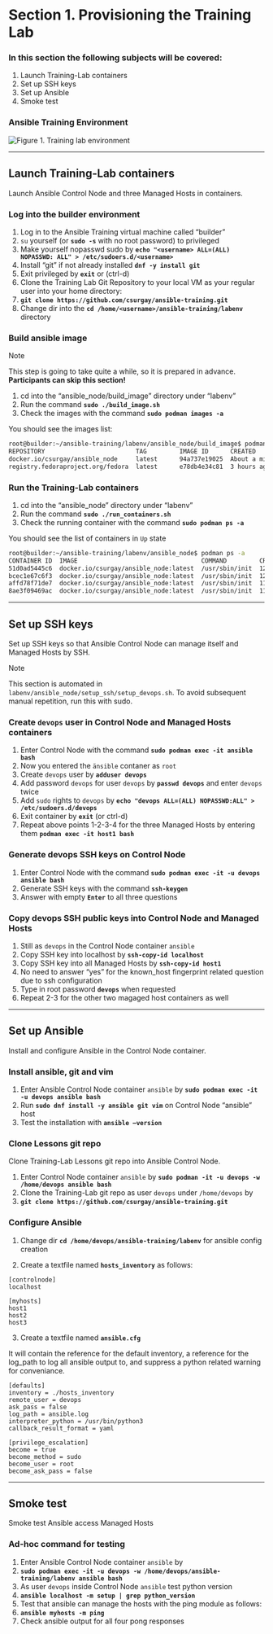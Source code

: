 # Section 1. Provisioning the Training Lab

### In this section the following subjects will be covered:

1.	Launch Training-Lab containers
2.	Set up SSH keys 
3.	Set up Ansible
4.	Smoke test

### Ansible Training Environment

![Figure 1. Training lab environment](https://csurgay.com/ansible/labenv.png)

---
## Launch Training-Lab containers

Launch Ansible Control Node and three Managed Hosts in containers.

### Log into the builder environment

1.	Log in to the Ansible Training virtual machine called “builder”
2.	`su` yourself (or **`sudo -s`** with no root password) to privileged
3.	Make yourself nopasswd sudo by **`echo "<username> ALL=(ALL) NOPASSWD: ALL" > /etc/sudoers.d/<username>`**
4.	Install “git” if not already installed **`dnf -y install git`**
5.	Exit privileged by **`exit`** or (ctrl-d)
6.	Clone the Training Lab Git Repository to your local VM as your regular user into your home directory:
7.	**`git clone https://github.com/csurgay/ansible-training.git`**
8.	Change dir into the **`cd /home/<username>/ansible-training/labenv`** directory

### Build ansible image

> [!NOTE]
> This step is going to take quite a while, so it is prepared in advance. **Participants can skip this section!**

1.	cd into the “ansible_node/build_image” directory under “labenv”
2.	Run the command **`sudo ./build_image.sh`**
3.	Check the images with the command **`sudo podman images -a`**

You should see the images list:

```bash
root@builder:~/ansible-training/labenv/ansible_node/build_image$ podman images -a
REPOSITORY                         TAG         IMAGE ID      CREATED             SIZE
docker.io/csurgay/ansible_node     latest      94a737e19025  About a minute ago  1.05 GB
registry.fedoraproject.org/fedora  latest      e78db4e34c81  3 hours ago         170 MB
```

### Run the Training-Lab containers

1.	cd into the “ansible_node” directory under “labenv”
2.	Run the command **`sudo ./run_containers.sh`**
3.	Check the running container with the command **`sudo podman ps -a`**

You should see the list of containers in `Up` state

```bash
root@builder:~/ansible-training/labenv/ansible_node$ podman ps -a
CONTAINER ID  IMAGE                                  COMMAND         CREATED         STATUS         PORTS                                               NAMES
51d0ad5445c6  docker.io/csurgay/ansible_node:latest  /usr/sbin/init  12 seconds ago  Up 13 seconds  0.0.0.0:2020->22/tcp, 22/tcp                        ansible
bcec1e67c6f3  docker.io/csurgay/ansible_node:latest  /usr/sbin/init  12 seconds ago  Up 12 seconds  0.0.0.0:2021->22/tcp, 0.0.0.0:8081->80/tcp, 22/tcp  host1
affd78f71de7  docker.io/csurgay/ansible_node:latest  /usr/sbin/init  11 seconds ago  Up 12 seconds  0.0.0.0:2022->22/tcp, 0.0.0.0:8082->80/tcp, 22/tcp  host2
8ae3f09469ac  docker.io/csurgay/ansible_node:latest  /usr/sbin/init  11 seconds ago  Up 12 seconds  0.0.0.0:2023->22/tcp, 0.0.0.0:8083->80/tcp, 22/tcp  host3
```

---
## Set up SSH keys

Set up SSH keys so that Ansible Control Node can manage itself and Managed Hosts by SSH.

> [!NOTE]
> This section is automated in `labenv/ansible_node/setup_ssh/setup_devops.sh`. To avoid subsequent manual repetition,
> run this with sudo.

### Create `devops` user in Control Node and Managed Hosts containers

1.	Enter Control Node with the command **`sudo podman exec -it ansible bash`**
2.  Now you entered the `änsible` contaner as `root`
3.  Create `devops` user by **`adduser devops`**
4.  Add password `devops` for user `devops` by **`passwd devops`** and enter `devops` twice
5.  Add `sudo` rights to `devops` by **`echo "devops ALL=(ALL) NOPASSWD:ALL" > /etc/sudoers.d/devops`**
6.  Exit container by **`exit`** (or ctrl-d)
7.  Repeat above points 1-2-3-4 for the three Managed Hosts by entering them **`podman exec -it host1 bash`**

### Generate devops SSH keys on Control Node

1.	Enter Control Node with the command **`sudo podman exec -it -u devops ansible bash`**
2.	Generate SSH keys with the command **`ssh-keygen`**
3.	Answer with empty **`Enter`** to all three questions

### Copy devops SSH public keys into Control Node and Managed Hosts

1.	Still as `devops` in the Control Node container `ansible`
2.	Copy SSH key into localhost by **`ssh-copy-id localhost`**
2.	Copy SSH key into all Managed Hosts by **`ssh-copy-id host1`**
3.	No need to answer “yes” for the known_host fingerprint related question due to ssh configuration
4.	Type in root password **`devops`** when requested
5.	Repeat 2-3 for the other two magaged host containers as well

---
## Set up Ansible

Install and configure Ansible in the Control Node container.

### Install ansible, git and vim

1.  Enter Ansible Control Node container `ansible` by **`sudo podman exec -it -u devops ansible bash`**
2.	Run **`sudo dnf install -y ansible git vim`** on Control Node “ansible” host
3.	Test the installation with **`ansible –version`**

### Clone Lessons git repo

Clone Training-Lab Lessons git repo into Ansible Control Node.

1.  Enter Control Node container `ansible` by **`sudo podman -it -u devops -w /home/devops ansible bash`**
2.  Clone the Training-Lab git repo as user `devops` under `/home/devops` by
3.  **`git clone https://github.com/csurgay/ansible-training.git`**

### Configure Ansible

1. Change dir **`cd /home/devops/ansible-training/labenv`** for ansible config creation

2.	Create a textfile named **`hosts_inventory`** as follows:

```
[controlnode]
localhost

[myhosts]
host1
host2
host3
```

3.	Create a textfile named **`ansible.cfg`**

It will contain the reference for the default inventory,
a reference for the log_path to log all ansible output to,
and suppress a python related warning for conveniance.

```
[defaults]
inventory = ./hosts_inventory
remote_user = devops
ask_pass = false
log_path = ansible.log
interpreter_python = /usr/bin/python3
callback_result_format = yaml

[privilege_escalation]
become = true
become_method = sudo
become_user = root
become_ask_pass = false
```

---
## Smoke test

Smoke test Ansible access Managed Hosts

### Ad-hoc command for testing

1.  Enter Ansible Control Node container `ansible` by
2.  **`sudo podman exec -it -u devops -w /home/devops/ansible-training/labenv ansible bash`**
3.	As user `devops` inside Control Node `ansible` test python version
4.	**`ansible localhost -m setup | grep python_version`** 
5.	Test that ansible can manage the hosts with the ping module as follows:
6.	**`ansible myhosts -m ping`**
7.	Check ansible output for all four pong responses

